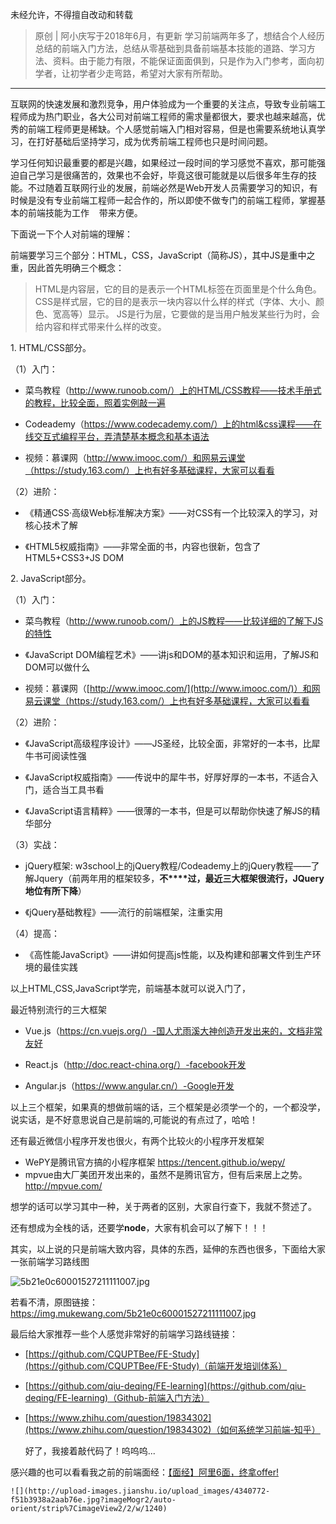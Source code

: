 未经允许，不得擅自改动和转载

> 原创 | 阿小庆写于2018年6月，有更新
>学习前端两年多了，想结合个人经历总结的前端入门方法，总结从零基础到具备前端基本技能的道路、学习方法、资料。由于能力有限，不能保证面面俱到，只是作为入门参考，面向初学者，让初学者少走弯路，希望对大家有所帮助。

----

互联网的快速发展和激烈竞争，用户体验成为一个重要的关注点，导致专业前端工程师成为热门职业，各大公司对前端工程师的需求量都很大，要求也越来越高，优秀的前端工程师更是稀缺。个人感觉前端入门相对容易，但是也需要系统地认真学习，在打好基础后坚持学习，成为优秀前端工程师也只是时间问题。

学习任何知识最重要的都是兴趣，如果经过一段时间的学习感觉不喜欢，那可能强迫自己学习是很痛苦的，效果也不会好，毕竟这很可能就是以后很多年生存的技能。不过随着互联网行业的发展，前端必然是Web开发人员需要学习的知识，有时候是没有专业前端工程师一起合作的，所以即使不做专门的前端工程师，掌握基本的前端技能为工作    带来方便。

下面说一下个人对前端的理解：

前端要学习三个部分：HTML，CSS，JavaScript（简称JS），其中JS是重中之重，因此首先明确三个概念：

> HTML是内容层，它的目的是表示一个HTML标签在页面里是个什么角色。 CSS是样式层，它的目的是表示一块内容以什么样的样式（字体、大小、颜色、宽高等）显示。 JS是行为层，它要做的是当用户触发某些行为时，会给内容和样式带来什么样的改变。

1\. HTML/CSS部分。

（1）入门：

*   菜鸟教程（http://www.runoob.com/）上的HTML/CSS教程——技术手册式的教程，比较全面，照着实例敲一遍

*   Codeademy（https://www.codecademy.com/）上的html&css课程——在线交互式编程平台，弄清楚基本概念和基本语法

*   视频：慕课网（http://www.imooc.com/）和网易云课堂（https://study.163.com/）上也有好多基础课程，大家可以看看

（2）进阶：

*   《精通CSS·高级Web标准解决方案》——对CSS有一个比较深入的学习，对核心技术了解

*   《HTML5权威指南》——非常全面的书，内容也很新，包含了HTML5+CSS3+JS DOM

2\. JavaScript部分。

（1）入门：

*   菜鸟教程（http://www.runoob.com/）上的JS教程——比较详细的了解下JS的特性

*   《JavaScript DOM编程艺术》——讲js和DOM的基本知识和运用，了解JS和DOM可以做什么

* 视频：慕课网（[http://www.imooc.com/](http://www.imooc.com/)）和网易云课堂（https://study.163.com/）上也有好多基础课程，大家可以看看


（2）进阶：

*   《JavaScript高级程序设计》——JS圣经，比较全面，非常好的一本书，比犀牛书可阅读性强

*   《JavaScript权威指南》——传说中的犀牛书，好厚好厚的一本书，不适合入门，适合当工具书看

*   《JavaScript语言精粹》——很薄的一本书，但是可以帮助你快速了解JS的精华部分

（3）实战：

*   jQuery框架: w3school上的jQuery教程/Codeademy上的jQuery教程——了解Jquery（前两年用的框架较多，**不****过，最近三大框架很流行，JQuery地位有所下降**）

*   《jQuery基础教程》——流行的前端框架，注重实用

（4）提高：

*   《高性能JavaScript》——讲如何提高js性能，以及构建和部署文件到生产环境的最佳实践

以上HTML,CSS,JavaScript学完，前端基本就可以说入门了，

最近特别流行的三大框架

*   Vue.js（https://cn.vuejs.org/）-国人尤雨溪大神创造开发出来的，文档非常友好

*   React.js（http://doc.react-china.org/）-facebook开发

*   Angular.js（https://www.angular.cn/）-Google开发

以上三个框架，如果真的想做前端的话，三个框架是必须学一个的，一个都没学，说实话，是不好意思说自己是前端的,可能说的有点过了，哈哈！

还有最近微信小程序开发也很火，有两个比较火的小程序开发框架
* WePY是腾讯官方搞的小程序框架
https://tencent.github.io/wepy/
* mpvue由大厂美团开发出来的，虽然不是腾讯官方，但有后来居上之势。
http://mpvue.com/

想学的话可以学习其中一种，关于两者的区别，大家自行查下，我就不赘述了。

还有想成为全栈的话，还要学**node**，大家有机会可以了解下！！！

其实，以上说的只是前端大致内容，具体的东西，延伸的东西也很多，下面给大家一张前端学习路线图

![5b21e0c60001527211111007.jpg](http://upload-images.jianshu.io/upload_images/4340772-acfb870083e01a6b.jpg?imageMogr2/auto-orient/strip%7CimageView2/2/w/1240)

若看不清，原图链接：https://img.mukewang.com/5b21e0c60001527211111007.jpg

最后给大家推荐一些个人感觉非常好的前端学习路线链接：

*   [https://github.com/CQUPTBee/FE-Study](https://github.com/CQUPTBee/FE-Study)（前端开发培训体系）

*   [https://github.com/qiu-deqing/FE-learning](https://github.com/qiu-deqing/FE-learning)（Github-前端入门方法）

*   [https://www.zhihu.com/question/19834302](https://www.zhihu.com/question/19834302)（如何系统学习前端-知乎）

    好了，我接着敲代码了！呜呜呜...

感兴趣的也可以看看我之前的前端面经：[【面经】阿里6面，终拿offer!](https://www.jianshu.com/p/cc8690cadf7c)

    ![](http://upload-images.jianshu.io/upload_images/4340772-f51b3938a2aab76e.jpg?imageMogr2/auto-orient/strip%7CimageView2/2/w/1240)


